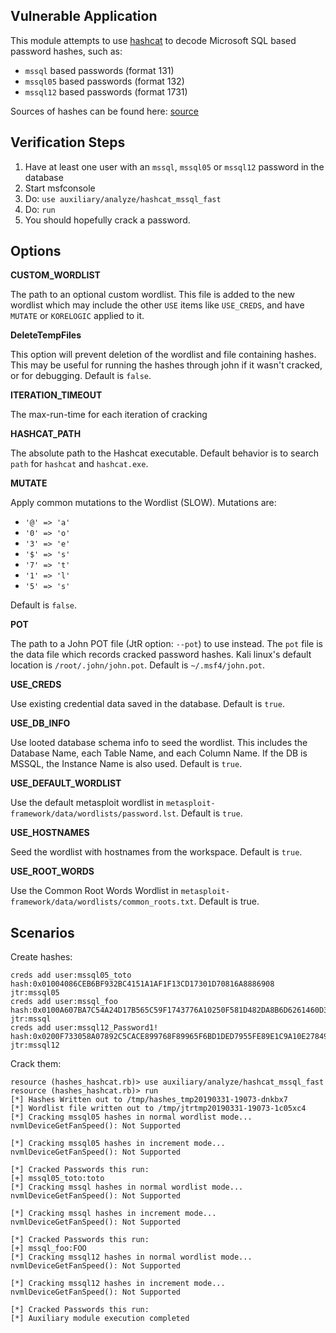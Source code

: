 ## Vulnerable Application

  This module attempts to use [hashcat](https://hashcat.net/hashcat/) to decode Microsoft
  SQL based password hashes, such as:

  * `mssql` based passwords (format 131)
  * `mssql05` based passwords (format 132)
  * `mssql12` based passwords (format 1731)

  Sources of hashes can be found here:
  [source](https://hashcat.net/wiki/doku.php?id=example_hashes)

## Verification Steps

  1. Have at least one user with an `mssql`, `mssql05` or `mssql12` password in the database
  2. Start msfconsole
  3. Do: ```use auxiliary/analyze/hashcat_mssql_fast```
  4. Do: ```run```
  5. You should hopefully crack a password.

## Options

   **CUSTOM_WORDLIST**

   The path to an optional custom wordlist.  This file is added to the new wordlist which may include the other
   `USE` items like `USE_CREDS`, and have `MUTATE` or `KORELOGIC` applied to it.

   **DeleteTempFiles**

   This option will prevent deletion of the wordlist and file containing hashes.  This may be useful for
   running the hashes through john if it wasn't cracked, or for debugging. Default is `false`.

   **ITERATION_TIMEOUT**

   The max-run-time for each iteration of cracking

   **HASHCAT_PATH**

   The absolute path to the Hashcat executable.  Default behavior is to search `path` for
   `hashcat` and `hashcat.exe`.

   **MUTATE**

   Apply common mutations to the Wordlist (SLOW).  Mutations are:

   * `'@' => 'a'`
   * `'0' => 'o'`
   * `'3' => 'e'`
   * `'$' => 's'`
   * `'7' => 't'`
   * `'1' => 'l'`
   * `'5' => 's'`

   Default is `false`.

   **POT**

   The path to a John POT file (JtR option: `--pot`) to use instead.  The `pot` file is the data file which
   records cracked password hashes.  Kali linux's default location is `/root/.john/john.pot`.
   Default is `~/.msf4/john.pot`.

   **USE_CREDS**

   Use existing credential data saved in the database.  Default is `true`.

   **USE_DB_INFO**

   Use looted database schema info to seed the wordlist.  This includes the Database Name, each Table Name,
   and each Column Name.  If the DB is MSSQL, the Instance Name is also used.  Default is `true`.

   **USE_DEFAULT_WORDLIST**

   Use the default metasploit wordlist in `metasploit-framework/data/wordlists/password.lst`.  Default is
   `true`.

   **USE_HOSTNAMES**

   Seed the wordlist with hostnames from the workspace.  Default is `true`.

   **USE_ROOT_WORDS**

   Use the Common Root Words Wordlist in `metasploit-framework/data/wordlists/common_roots.txt`.  Default
   is true.

## Scenarios

Create hashes:

```
creds add user:mssql05_toto hash:0x01004086CEB6BF932BC4151A1AF1F13CD17301D70816A8886908 jtr:mssql05
creds add user:mssql_foo hash:0x0100A607BA7C54A24D17B565C59F1743776A10250F581D482DA8B6D6261460D3F53B279CC6913CE747006A2E3254 jtr:mssql
creds add user:mssql12_Password1! hash:0x0200F733058A07892C5CACE899768F89965F6BD1DED7955FE89E1C9A10E27849B0B213B5CE92CC9347ECCB34C3EFADAF2FD99BFFECD8D9150DD6AACB5D409A9D2652A4E0AF16 jtr:mssql12 
```

Crack them:

```
resource (hashes_hashcat.rb)> use auxiliary/analyze/hashcat_mssql_fast
resource (hashes_hashcat.rb)> run
[*] Hashes Written out to /tmp/hashes_tmp20190331-19073-dnkbx7
[*] Wordlist file written out to /tmp/jtrtmp20190331-19073-1c05xc4
[*] Cracking mssql05 hashes in normal wordlist mode...
nvmlDeviceGetFanSpeed(): Not Supported

[*] Cracking mssql05 hashes in increment mode...
nvmlDeviceGetFanSpeed(): Not Supported

[*] Cracked Passwords this run:
[+] mssql05_toto:toto
[*] Cracking mssql hashes in normal wordlist mode...
nvmlDeviceGetFanSpeed(): Not Supported

[*] Cracking mssql hashes in increment mode...
nvmlDeviceGetFanSpeed(): Not Supported

[*] Cracked Passwords this run:
[+] mssql_foo:FOO
[*] Cracking mssql12 hashes in normal wordlist mode...
nvmlDeviceGetFanSpeed(): Not Supported

[*] Cracking mssql12 hashes in increment mode...
nvmlDeviceGetFanSpeed(): Not Supported

[*] Cracked Passwords this run:
[*] Auxiliary module execution completed
```
